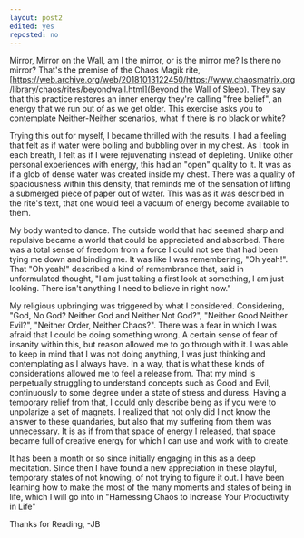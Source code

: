 ```yaml
---
layout: post2
edited: yes
reposted: no 
---
```


Mirror, Mirror on the Wall, am I the mirror, or is the mirror me? Is there no mirror?
That's the premise of the Chaos Magik rite, [https://web.archive.org/web/20181013122450/https://www.chaosmatrix.org/library/chaos/rites/beyondwall.html](Beyond the Wall of Sleep). They say that this practice restores an inner energy they're calling "free belief", an energy that we run out of as we get older. This exercise asks you to contemplate Neither-Neither scenarios, what if there is no black or white?

Trying this out for myself, I became thrilled with the results. I had a feeling that felt as if water were boiling and bubbling over in my chest. As I took in each breath, I felt as if I were rejuvenating instead of depleting. Unlike other personal experiences with energy, this had an "open" quality to it. It was as if a glob of dense water was created inside my chest. There was a quality of spaciousness within this density, that reminds me of the sensation of lifting a submerged piece of paper out of water. This was as it was described in the rite's text, that one would feel a vacuum of energy become available to them.

My body wanted to dance. The outside world that had seemed sharp and repulsive became a world that could be appreciated and absorbed. There was a total sense of freedom from a force  I could not see that had been tying me down and binding me. It was like I was remembering, "Oh yeah!". That "Oh yeah!" described a kind of remembrance that, said in unformulated thought, "I am just taking a first look at something, I am just looking. There isn't anything I need to believe in right now."

My religious upbringing was triggered by what I considered. Considering, "God, No God? Neither God and Neither Not God?", "Neither Good Neither Evil?", "Neither Order, Neither Chaos?". There was a fear in which I was afraid that I could be doing something wrong. A certain sense of fear of insanity within this, but reason allowed me to go through with it. I was able to keep in mind that I was not doing anything, I was just thinking and contemplating as I always have. In a way, that is what these kinds of considerations allowed me to feel a release from. That my mind is perpetually struggling to understand concepts such as Good and Evil, continuously to some degree under a state of stress and duress. Having a temporary relief from that, I could only describe being as if you were to unpolarize a set of magnets. I realized that not only did I not know the answer to these quandaries, but also that my suffering from them was unnecessary. It is as if from that space of energy I released, that space became full of creative energy for which I can use and work with to create.

It has been a month or so since initially engaging in this as a deep meditation. Since then I have found a new appreciation in these playful, temporary states of not knowing, of not trying to figure it out. I have been learning how to make the most of the many moments and states of being in life, which I will go into in "Harnessing Chaos to Increase Your Productivity in Life"

Thanks for Reading,
-JB  
